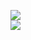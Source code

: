 [![](https://img.shields.io/badge/Made%20With-Github%20Spray-lightgrey.svg?style=for-the-badge&logo=github)](https://github.com/Annihil/github-spray#4139)  
[![](https://i.imgur.com/2DrTn0Z.gif)](https://github.com/Annihil/github-spray)